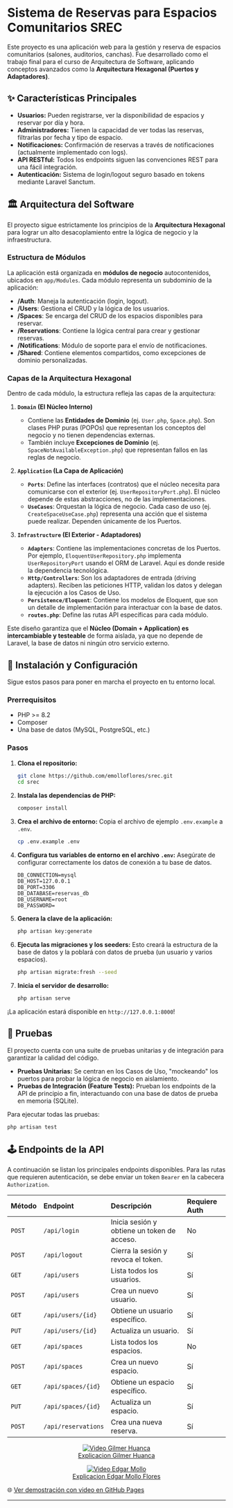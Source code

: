 # Sistema de Reservas para Espacios Comunitarios SREC

Este proyecto es una aplicación web para la gestión y reserva de espacios comunitarios (salones, auditorios, canchas). Fue desarrollado como el trabajo final para el curso de Arquitectura de Software, aplicando conceptos avanzados como la **Arquitectura Hexagonal (Puertos y Adaptadores)**.

## ✨ Características Principales

-   **Usuarios:** Pueden registrarse, ver la disponibilidad de espacios y reservar por día y hora.
-   **Administradores:** Tienen la capacidad de ver todas las reservas, filtrarlas por fecha y tipo de espacio.
-   **Notificaciones:** Confirmación de reservas a través de notificaciones (actualmente implementado con logs).
-   **API RESTful:** Todos los endpoints siguen las convenciones REST para una fácil integración.
-   **Autenticación:** Sistema de login/logout seguro basado en tokens mediante Laravel Sanctum.

## 🏛️ Arquitectura del Software

El proyecto sigue estrictamente los principios de la **Arquitectura Hexagonal** para lograr un alto desacoplamiento entre la lógica de negocio y la infraestructura.

### Estructura de Módulos

La aplicación está organizada en **módulos de negocio** autocontenidos, ubicados en `app/Modules`. Cada módulo representa un subdominio de la aplicación:

-   **/Auth**: Maneja la autenticación (login, logout).
-   **/Users**: Gestiona el CRUD y la lógica de los usuarios.
-   **/Spaces**: Se encarga del CRUD de los espacios disponibles para reservar.
-   **/Reservations**: Contiene la lógica central para crear y gestionar reservas.
-   **/Notifications**: Módulo de soporte para el envío de notificaciones.
-   **/Shared**: Contiene elementos compartidos, como excepciones de dominio personalizadas.

### Capas de la Arquitectura Hexagonal

Dentro de cada módulo, la estructura refleja las capas de la arquitectura:

1.  **`Domain` (El Núcleo Interno)**
    -   Contiene las **Entidades de Dominio** (ej. `User.php`, `Space.php`). Son clases PHP puras (POPOs) que representan los conceptos del negocio y no tienen dependencias externas.
    -   También incluye **Excepciones de Dominio** (ej. `SpaceNotAvailableException.php`) que representan fallos en las reglas de negocio.

2.  **`Application` (La Capa de Aplicación)**
    -   **`Ports`**: Define las interfaces (contratos) que el núcleo necesita para comunicarse con el exterior (ej. `UserRepositoryPort.php`). El núcleo depende de estas abstracciones, no de las implementaciones.
    -   **`UseCases`**: Orquestan la lógica de negocio. Cada caso de uso (ej. `CreateSpaceUseCase.php`) representa una acción que el sistema puede realizar. Dependen únicamente de los Puertos.

3.  **`Infrastructure` (El Exterior - Adaptadores)**
    -   **`Adapters`**: Contiene las implementaciones concretas de los Puertos. Por ejemplo, `EloquentUserRepository.php` implementa `UserRepositoryPort` usando el ORM de Laravel. Aquí es donde reside la dependencia tecnológica.
    -   **`Http/Controllers`**: Son los adaptadores de entrada (driving adapters). Reciben las peticiones HTTP, validan los datos y delegan la ejecución a los Casos de Uso.
    -   **`Persistence/Eloquent`**: Contiene los modelos de Eloquent, que son un detalle de implementación para interactuar con la base de datos.
    -   **`routes.php`**: Define las rutas API específicas para cada módulo.

Este diseño garantiza que el **Núcleo (Domain + Application) es intercambiable y testeable** de forma aislada, ya que no depende de Laravel, la base de datos ni ningún otro servicio externo.

## 🚀 Instalación y Configuración

Sigue estos pasos para poner en marcha el proyecto en tu entorno local.

### Prerrequisitos

-   PHP >= 8.2
-   Composer
-   Una base de datos (MySQL, PostgreSQL, etc.)

### Pasos

1.  **Clona el repositorio:**
    ```bash
    git clone https://github.com/emolloflores/srec.git
    cd srec
    ```

2.  **Instala las dependencias de PHP:**
    ```bash
    composer install
    ```

3.  **Crea el archivo de entorno:**
    Copia el archivo de ejemplo `.env.example` a `.env`.
    ```bash
    cp .env.example .env
    ```

4.  **Configura tus variables de entorno en el archivo `.env`:**
    Asegúrate de configurar correctamente los datos de conexión a tu base de datos.
    ```env
    DB_CONNECTION=mysql
    DB_HOST=127.0.0.1
    DB_PORT=3306
    DB_DATABASE=reservas_db
    DB_USERNAME=root
    DB_PASSWORD=
    ```

5.  **Genera la clave de la aplicación:**
    ```bash
    php artisan key:generate
    ```

6.  **Ejecuta las migraciones y los seeders:**
    Esto creará la estructura de la base de datos y la poblará con datos de prueba (un usuario y varios espacios).
    ```bash
    php artisan migrate:fresh --seed
    ```

7.  **Inicia el servidor de desarrollo:**
    ```bash
    php artisan serve
    ```

¡La aplicación estará disponible en `http://127.0.0.1:8000`!

## 🧪 Pruebas

El proyecto cuenta con una suite de pruebas unitarias y de integración para garantizar la calidad del código.

-   **Pruebas Unitarias:** Se centran en los Casos de Uso, "mockeando" los puertos para probar la lógica de negocio en aislamiento.
-   **Pruebas de Integración (Feature Tests):** Prueban los endpoints de la API de principio a fin, interactuando con una base de datos de prueba en memoria (SQLite).

Para ejecutar todas las pruebas:
```bash
php artisan test
```

## 🕹️ Endpoints de la API

A continuación se listan los principales endpoints disponibles. Para las rutas que requieren autenticación, se debe enviar un token `Bearer` en la cabecera `Authorization`.

| Método | Endpoint                | Descripción                                 | Requiere Auth |
| :----- | :---------------------- | :------------------------------------------ | :------------ |
| `POST` | `/api/login`            | Inicia sesión y obtiene un token de acceso. | No            |
| `POST` | `/api/logout`           | Cierra la sesión y revoca el token.         | Sí            |
| `GET`  | `/api/users`            | Lista todos los usuarios.                   | Sí            |
| `POST` | `/api/users`            | Crea un nuevo usuario.                      | Sí            |
| `GET`  | `/api/users/{id}`       | Obtiene un usuario específico.              | Sí            |
| `PUT`  | `/api/users/{id}`       | Actualiza un usuario.                       | Sí            |
| `GET`  | `/api/spaces`           | Lista todos los espacios.                   | No            |
| `POST` | `/api/spaces`           | Crea un nuevo espacio.                      | Sí            |
| `GET`  | `/api/spaces/{id}`      | Obtiene un espacio específico.              | Sí            |
| `PUT`  | `/api/spaces/{id}`      | Actualiza un espacio.                       | Sí            |
| `POST` | `/api/reservations`     | Crea una nueva reserva.                     | Sí            |

<p align="center">
  <a href="videos/gilmerHuanca.mp4">
    <img src="https://img.icons8.com/color/96/youtube-play.png" alt="Video Gilmer Huanca">
    <br>
    Explicacion Gilmer Huanca
  </a>
</p>
<p align="center">
  <a href="videos/edgarMollo.mp4">
    <img src="https://img.icons8.com/color/96/youtube-play.png" alt="Video Edgar Mollo">
    <br>
    Explicacion Edgar Mollo Flores
  </a>
</p>




🌐 [Ver demostración con video en GitHub Pages](https://emolloflores.github.io/srec/)




---